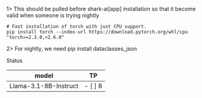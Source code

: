 1>	This should be pulled before shark-ai[app] installation so that it become valid when someone is trying nightly
```
# Fast installation of torch with just CPU support.
pip install torch --index-url https://download.pytorch.org/whl/cpu "torch>=2.3.0,<2.6.0"
```

2>	For nightly, we need pip install dataclasses_json 



Status

|model| TP|
|---|---|
|Llama-3.1-8B-Instruct| - [ ] 8
